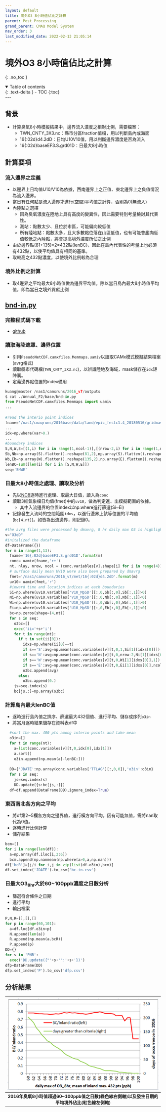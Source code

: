 ```yaml
---
layout: default
title: 境外O3 8小時值佔比之計算
parent: Post Processing
grand_parent: CMAQ Model System
nav_order: 3
last_modified_date: 2022-02-13 21:05:14
---
```


# 境外O3 8小時值佔比之計算
{: .no_toc }

<details open markdown="block">
  <summary>
    Table of contents
  </summary>
  {: .text-delta }
- TOC
{:toc}
</details>
---

## 背景
- 計算臭氧8小時模擬結果中，邊界流入濃度之相對比例，需要檔案：
  - TWN_CNTY_3X3.nc：縣市分區fraction值檔，用以判斷島內或海面
  - 16{:02d}d4.2dD：日均U10V10值，用以判斷邊界濃度是否為流入
  - 16{:02d}baseEF3.S.grd01D：日最大8小時值
  
## 計算要項
### 流入邊界之定義
- 以邊界上日均值U10/V10為依據，西南邊界上之正值、東北邊界上之負值情況為流入邊界。
- 當日有任何點是流入邊界才進行(空間)平均值之計算，否則為0(無流入)
- 內陸點之選擇
  - 因為臭氧濃度在陸地上具有高度的變異性，因此需要特別考量檢討其代表性。
  - 測站：點數太少、且位於市區，可能偏向較低值
  - 所有陸地點：點數太多，且大多數點位落在山區低值，也有可能會趨向低值較低之內陸點，將會提高境外濃度所佔之比例
- 由於邊界點(81+135)*2=432點(lenBC)，因此在島內代表性的考量上也必須有432點，以使平均值具有相同的基準。
- 取較高之432點濃度，以使境外比例較為合理  

### 境外比例之計算
- 取4邊界之平均最大8小時值做為邊界平均值，除以當日島內最大8小時值平均值，即為當日之境外貢獻比例

## [bnd-in.py](https://github.com/sinotec2/cmaq_relatives/blob/master/post/bnd-in.py)
### 完整程式碼下載
- [github](https://github.com/sinotec2/cmaq_relatives/blob/master/post/bnd-in.py)

### 讀取海陸遮罩、邊界位置
- 引用`PseudoNetCDF.camxfiles.Memmaps.uamiv`以讀取CAMx模式模擬結果檔案(avrg格式)
- 讀取縣市代碼檔(`TWN_CNTY_3X3.nc`)，以辨識陸地及海域，mask儲存在`idx`矩陣裏。
- 定義邊界點位置的index備用

```python
kuang@master /nas1/camxruns/2016_v7/outputs
$ cat ./Annual_F2/base/bnd-in.py
from PseudoNetCDF.camxfiles.Memmaps import uamiv
...

#read the interio point indices
fname='/nas1/cmaqruns/2016base/data/land/epic_festc1.4_20180516/gridmask/TWN_CNTY_3X3.nc'
...
idx=np.where(var>0.)
...
#boundary indices
S,N,W,E=[(1,i) for i in range(1,ncol-1)],[(nrow-2,i) for i in range(1,ncol-1)],[(i,ncol-2) for i in range(1,nrow-1)],[(i,ncol-2) for i in range(1,nrow-1)]
Sb,Nb=np.array(S).flatten().reshape(81,2),np.array(S).flatten().reshape(81,2)
Wb,Eb=np.array(W).flatten().reshape(135,2),np.array(E).flatten().reshape(135,2)
lenBC=sum([len(i) for i in [S,N,W,E]])
seq='SNWE'
```
### 日最大8小時值之處理、讀取及分析
- 先以[NC8](/Focus-on-Air-Quality/utilities/netCDF/NC8)逐時進行處理、取最大日值，讀入為`conc`
- 讀取3維氣象檔日均值(fmet)中的`uv10`，做為判定進、出模擬範圍的依據。
  - 其中入流邊界的位置index以np.where進行篩選(Si\~Ei)
- 記錄發生入流時的空間範圍`idxs`，以進行邊界上該等位置的平均值(`bc[4,nt]`)。如皆為出流邊界，則記錄0。

```python
#the avrg files were processed by dmavrg, 8 hr daily max O3 is highlighted
v="O3eD"
#initalized the dataframe
df=DataFrame({})
for m in range(1,13):
  fname='16{:02d}baseEF3.S.grd01D'.format(m)
  conc= uamiv(fname,'r+')
  nt, nlay, nrow, ncol = (conc.variables[v].shape[i] for i in range(4))
  # surface daily mean UV10 were also been prepared by dmavrg
  fmet='/nas1/camxruns/2016_v7/met/16{:02d}d4.2dD'.format(m)
  uv10= uamiv(fmet,'r')
  #inward time and location indices at each boundaries
  Si=np.where(uv10.variables['V10_MpSD'][:,0,Sb[:,0],Sb[:,1]]>0)
  Ni=np.where(uv10.variables['V10_MpSD'][:,0,Nb[:,0],Nb[:,1]]<0)
  Wi=np.where(uv10.variables['U10_MpSD'][:,0,Wb[:,0],Wb[:,1]]>0)
  Ei=np.where(uv10.variables['U10_MpSD'][:,0,Eb[:,0],Eb[:,1]]<0)
  bc=np.zeros(shape=(4,nt))
  for s in seq:
    o3bc=[]
    exec('ii='+s+'i')
    for t in range(nt):
      if t in set(ii[0]):
        idxs=np.where(ii[0]==t)
        if s=='S':avg=np.mean(conc.variables[v][t,0,1,Si[1][idxs[0]]])
        if s=='N':avg=np.mean(conc.variables[v][t,0,nrow-2,Ni[1][idxs[0]]])
        if s=='W':avg=np.mean(conc.variables[v][t,0,Wi[1][idxs[0]],1])
        if s=='E':avg=np.mean(conc.variables[v][t,0,Ei[1][idxs[0]],ncol-2])
        o3bc.append(avg)
      else:
        o3bc.append(0.)
    js=seq.index(s)
    bc[js,:]=np.array(o3bc)
```

### 計算島內最大lenBC值
- 逐時進行島內值之排序、篩選最大432個值、進行平均、儲存成序列`o3in`
- 將當月逐時結果儲存在資料表df中

```python
  #sort the max. 400 pts among interio points and take mean
  o3in=[]
  for t in range(nt):
    a=list(conc.variables[v][t,0,idx[0],idx[1]])
    a.sort()
    o3in.append(np.mean(a[-lenBC:]))

  DD={'JDATE':np.array(conc.variables['TFLAG'][:,0,0]),'o3in':o3in}
  for s in seq:
    js=seq.index(s)
    DD.update({s:bc[js,:]})
  df=df.append(DataFrame(DD),ignore_index=True)
```
### 東西南北各方向之平均
- 將df第2\~5欄各方向之邊界值，進行橫方向平均。因有可能無值，需將nan取代為0值。
- 逐時進行比例計算
- 儲存結果

```python  
bcm=[]
for i in range(len(df)):
  a=np.array(df.iloc[i,2:6])
  bcm.append(np.nanmean(np.where(a>0,a,np.nan)))
df['bcR']=[j/i for i,j in zip(list(df.o3in),bcm)]
df.set_index('JDATE').to_csv('bc-in.csv')
```

### 日最大O3<sub>8hr</sub>大於60~100ppb濃度之日數分析
- 篩選符合條件之日期
- 進行平均
- 輸出檔案

```python
P,N,R=[],[],[]
for p in range(60,101):
  a=df.loc[df.o3in>p]
  N.append(len(a))
  R.append(np.mean(a.bcR))
  P.append(p)
DD={}
for s in 'PNR':
  exec('DD.update({"'+s+'":'+s+'})')
dfp=DataFrame(DD)
dfp.set_index('P').to_csv('dfp.csv')
```

## 分析結果

| ![BC_InlandRatio.PNG](https://github.com/sinotec2/Focus-on-Air-Quality/raw/main/assets/images/BC_InlandRatio.PNG) |
|:--:|
| <b>2016年臭氧8小時值超過60\~100ppb值之日數(綠色線右側軸)以及發生日期的平均境外佔比(紅色線左側軸)</b>|